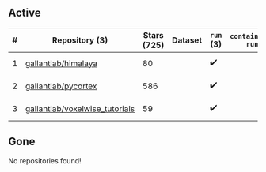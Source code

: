 ## Active
| # | Repository (3) | Stars (725) | Dataset | `run` (3) | `containers-run` | Last Modified |
| --- | --- | --- | --- | --- | --- | --- |
| 1 | [gallantlab/himalaya](https://github.com/gallantlab/himalaya) | 80 |  | :heavy_check_mark: |  | 2024-09-30 19:04:19+00:00 |
| 2 | [gallantlab/pycortex](https://github.com/gallantlab/pycortex) | 586 |  | :heavy_check_mark: |  | 2024-10-17 20:07:22+00:00 |
| 3 | [gallantlab/voxelwise_tutorials](https://github.com/gallantlab/voxelwise_tutorials) | 59 |  | :heavy_check_mark: |  | 2024-08-13 22:06:57+00:00 |

## Gone
No repositories found!
